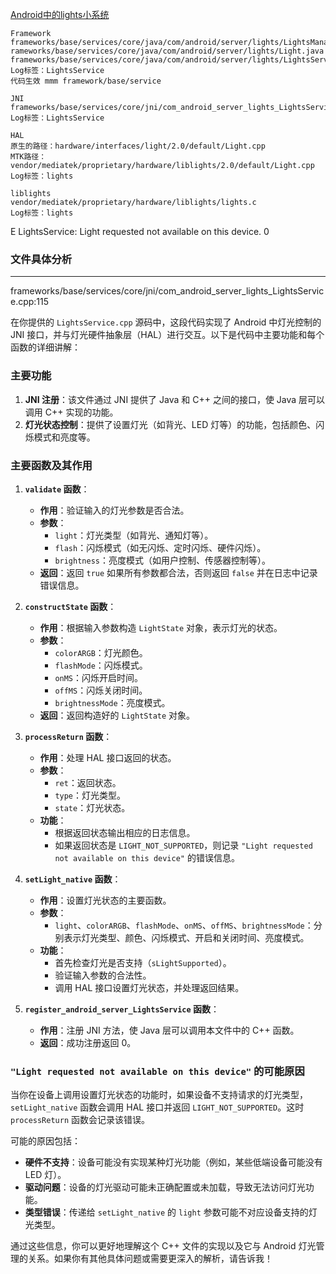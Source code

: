 [Android中的lights小系统](http://huzhengyu.com/2021/01/20/lights-in-android/)

```
Framework
frameworks/base/services/core/java/com/android/server/lights/LightsManager.java
rameworks/base/services/core/java/com/android/server/lights/Light.java
frameworks/base/services/core/java/com/android/server/lights/LightsService.java
Log标签：LightsService
代码生效 mmm framework/base/service

JNI
frameworks/base/services/core/jni/com_android_server_lights_LightsService.cpp
Log标签：LightsService

HAL
原生的路径：hardware/interfaces/light/2.0/default/Light.cpp
MTK路径：vendor/mediatek/proprietary/hardware/liblights/2.0/default/Light.cpp 
Log标签：lights

liblights
vendor/mediatek/proprietary/hardware/liblights/lights.c
Log标签：lights
```

 E LightsService: Light requested not available on this device. 0

### 文件具体分析

---

frameworks/base/services/core/jni/com_android_server_lights_LightsService.cpp:115

在你提供的 `LightsService.cpp` 源码中，这段代码实现了 Android 中灯光控制的 JNI 接口，并与灯光硬件抽象层（HAL）进行交互。以下是代码中主要功能和每个函数的详细讲解：

### 主要功能

1. **JNI 注册**：该文件通过 JNI 提供了 Java 和 C++ 之间的接口，使 Java 层可以调用 C++ 实现的功能。
2. **灯光状态控制**：提供了设置灯光（如背光、LED 灯等）的功能，包括颜色、闪烁模式和亮度等。

### 主要函数及其作用

1. **`validate` 函数**：
   - **作用**：验证输入的灯光参数是否合法。
   - **参数**：
     - `light`：灯光类型（如背光、通知灯等）。
     - `flash`：闪烁模式（如无闪烁、定时闪烁、硬件闪烁）。
     - `brightness`：亮度模式（如用户控制、传感器控制等）。
   - **返回**：返回 `true` 如果所有参数都合法，否则返回 `false` 并在日志中记录错误信息。

2. **`constructState` 函数**：
   - **作用**：根据输入参数构造 `LightState` 对象，表示灯光的状态。
   - **参数**：
     - `colorARGB`：灯光颜色。
     - `flashMode`：闪烁模式。
     - `onMS`：闪烁开启时间。
     - `offMS`：闪烁关闭时间。
     - `brightnessMode`：亮度模式。
   - **返回**：返回构造好的 `LightState` 对象。

3. **`processReturn` 函数**：
   - **作用**：处理 HAL 接口返回的状态。
   - **参数**：
     - `ret`：返回状态。
     - `type`：灯光类型。
     - `state`：灯光状态。
   - **功能**：
     - 根据返回状态输出相应的日志信息。
     - 如果返回状态是 `LIGHT_NOT_SUPPORTED`，则记录 `"Light requested not available on this device"` 的错误信息。

4. **`setLight_native` 函数**：
   - **作用**：设置灯光状态的主要函数。
   - **参数**：
     - `light`、`colorARGB`、`flashMode`、`onMS`、`offMS`、`brightnessMode`：分别表示灯光类型、颜色、闪烁模式、开启和关闭时间、亮度模式。
   - **功能**：
     - 首先检查灯光是否支持（`sLightSupported`）。
     - 验证输入参数的合法性。
     - 调用 HAL 接口设置灯光状态，并处理返回结果。

5. **`register_android_server_LightsService` 函数**：
   - **作用**：注册 JNI 方法，使 Java 层可以调用本文件中的 C++ 函数。
   - **返回**：成功注册返回 0。

### `"Light requested not available on this device"` 的可能原因

当你在设备上调用设置灯光状态的功能时，如果设备不支持请求的灯光类型，`setLight_native` 函数会调用 HAL 接口并返回 `LIGHT_NOT_SUPPORTED`。这时 `processReturn` 函数会记录该错误。

可能的原因包括：

- **硬件不支持**：设备可能没有实现某种灯光功能（例如，某些低端设备可能没有 LED 灯）。
- **驱动问题**：设备的灯光驱动可能未正确配置或未加载，导致无法访问灯光功能。
- **类型错误**：传递给 `setLight_native` 的 `light` 参数可能不对应设备支持的灯光类型。

通过这些信息，你可以更好地理解这个 C++ 文件的实现以及它与 Android 灯光管理的关系。如果你有其他具体问题或需要更深入的解析，请告诉我！
